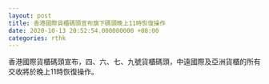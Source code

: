 ```yaml
---
layout: post
title: 香港國際貨櫃碼頭宣布旗下碼頭晚上11時恢復操作
date: 2020-10-13 20:52:54.000000000 +08:00
categories: rthk
---
```


香港國際貨櫃碼頭宣布，四、六、七、九號貨櫃碼頭，中遠國際及亞洲貨櫃的所有交收將於晚上11時恢復操作。
